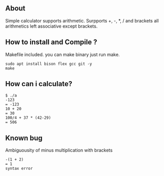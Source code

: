## About

Simple calculator supports arithmetic.
Surpports +, -, *, / and brackets
all arithmetics left associative except brackets.

## How to install and Compile ?

Makefile included. you can make binary just run make.
```
sudo apt install bison flex gcc git -y
make
```
## How can i calculate?

```
$ ./a
-123
= -123
10 + 20
= 30
100/4 + 37 * (42-29)
= 506
```

## Known bug

Ambiguousity of minus multiplication with brackets

```
-(1 + 2)
= 1
syntax error
```
